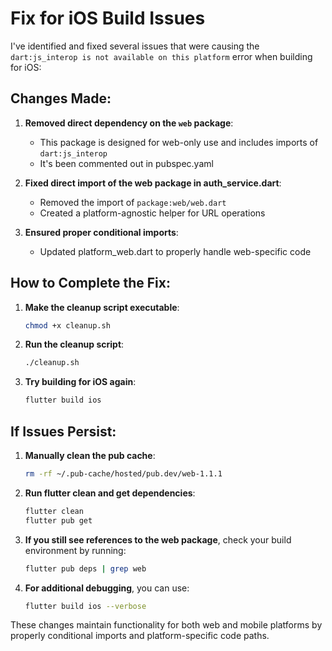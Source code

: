 # Fix for iOS Build Issues

I've identified and fixed several issues that were causing the `dart:js_interop is not available on this platform` error when building for iOS:

## Changes Made:

1. **Removed direct dependency on the `web` package**:
   - This package is designed for web-only use and includes imports of `dart:js_interop`
   - It's been commented out in pubspec.yaml

2. **Fixed direct import of the web package in auth_service.dart**:
   - Removed the import of `package:web/web.dart`
   - Created a platform-agnostic helper for URL operations

3. **Ensured proper conditional imports**:
   - Updated platform_web.dart to properly handle web-specific code

## How to Complete the Fix:

1. **Make the cleanup script executable**:
   ```bash
   chmod +x cleanup.sh
   ```

2. **Run the cleanup script**:
   ```bash
   ./cleanup.sh
   ```

3. **Try building for iOS again**:
   ```bash
   flutter build ios
   ```

## If Issues Persist:

1. **Manually clean the pub cache**:
   ```bash
   rm -rf ~/.pub-cache/hosted/pub.dev/web-1.1.1
   ```

2. **Run flutter clean and get dependencies**:
   ```bash
   flutter clean
   flutter pub get
   ```

3. **If you still see references to the web package**, check your build environment by running:
   ```bash
   flutter pub deps | grep web
   ```

4. **For additional debugging**, you can use:
   ```bash
   flutter build ios --verbose
   ```

These changes maintain functionality for both web and mobile platforms by properly conditional imports and platform-specific code paths.
